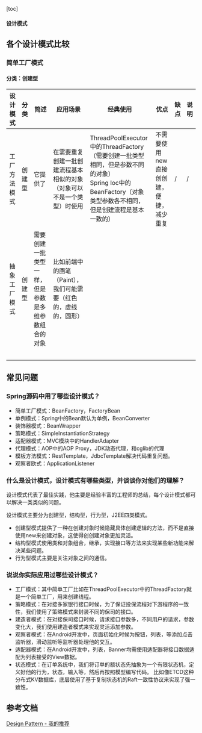 [toc]

#### 设计模式

## 各个设计模式比较

### 简单工厂模式

#### 分类：创建型

####

|设计模式|分类|简述|应用场景|经典使用|优点|缺点|说明|
|----|----|----|----|----|----|----|----|
|工厂方法模式|创建型|它提供了|在需要重复创建一批创建流程基本相似的对象（对象可以不是一个类型）时使用|ThreadPoolExecutor中的ThreadFactory（需要创建一批类型相同，但是参数不同的对象）<br>Spring Ioc中的BeanFactory（对象类型参数各不相同，但是创建流程是基本一致的）|不需要使用new直接创创建，便捷，减少重复|/|/|
|抽象工厂模式|创建型|需要创建一批类型一样，但是参数是多维参数组合的对象|比如前端中的画笔（Paint），我们可能需要（红色的，虚线的，圆形）||||
||||||||
||||||||
||||||||
||||||||
||||||||

## 常见问题

### Spring源码中用了哪些设计模式？

- 简单工厂模式：BeanFactory，FactoryBean
- 单例模式：Spring中的Bean默认为单例，BeanConverter
- 装饰器模式：BeanWrapper
- 策略模式：SimpleInstantiationStrategy
- 适配器模式：MVC模块中的HandlerAdapter
- 代理模式：AOP中的AOP Proxy，JDK动态代理，和cglib的代理
- 模板方法模式：RestTemplate，JdbcTemplate解决代码重复问题。
- 观察者欧式：ApplicationListener

### 什么是设计模式，设计模式有哪些类型，并谈谈你对他们的理解？

设计模式代表了最佳实践，他主要是经验丰富的工程师的总结，每个设计模式都可以解决一类类似的问题。

设计模式主要分为创建型，结构型，行为型，J2EE四类模式。

- 创建型模式提供了一种在创建对象时候隐藏具体创建逻辑的方法，而不是直接使用new来创建对象，这使得创创建对象更加灵活。
- 结构型模式使用类和对象组合，继承，实现接口等方法来实现某些新功能来解决某些问题。
- 行为型模式主要是关注对象之间的通信。

### 说说你实际应用过哪些设计模式？

- 工厂模式：其中简单工厂比如在ThreadPoolExecutor中的ThreadFactory就是一个简单工厂，用来创建线程。
- 策略模式：在对接多家银行接口时候，为了保证投保流程对下游程序的一致性，我们使用了策略模式来封装不同的保司的接口。
- 建造者模式：在对接保司接口时候，请求接口参数多，不同用户的请求，参数变化大，我们使用建造者模式来实现灵活添加参数。
- 观察者模式：在Android开发中，页面初始化时候为按钮，列表，等添加点击监听器，滑动监听等监听器处理他的交互。
- 适配器模式：在Android开发中，列表，Banner均需使用适配器将接口数据适配为列表接受的View数据。
- 状态模式：在订单系统中，我们将订单的额状态先抽象为一个有限状态机，定义好他的行为，状态，输入等，然后再按照模型编写代码。 比如像ETCD这种分布式KV数据库，底层使用了基于复制状态机的Raft一致性协议来实现了强一致性。

## 参考文档

[Design Pattern - 我的推荐](https://refactoring.guru/design-patterns/factory-method)
